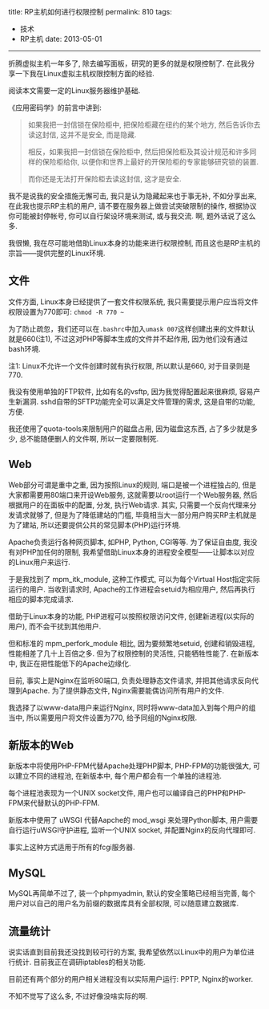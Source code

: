 title: RP主机如何进行权限控制
permalink: 810
tags:
  - 技术
  - RP主机
date: 2013-05-01
---

折腾虚拟主机一年多了, 除去编写面板，研究的更多的就是权限控制了. 在此我分享一下我在Linux虚拟主机权限控制方面的经验.

阅读本文需要一定的Linux服务器维护基础.

《应用密码学》的前言中讲到:

> 如果我把一封信锁在保险柜中, 把保险柜藏在纽约的某个地方, 然后告诉你去读这封信, 这并不是安全, 而是隐藏.
>
>   相反，如果我把一封信锁在保险柜中, 然后把保险柜及其设计规范和许多同样的保险柜给你, 以便你和世界上最好的开保险柜的专家能够研究锁的装置.
>
>   而你还是无法打开保险柜去读这封信, 这才是安全.

我不是说我的安全措施无懈可击, 我只是认为隐藏起来也于事无补, 不如分享出来, 在此我也提示RP主机的用户, 请不要在服务器上做尝试突破限制的操作, 根据协议你可能被封停帐号, 你可以自行架设环境来测试, 或与我交流. 啊, 题外话说了这么多.

我很懒, 我在尽可能地借助Linux本身的功能来进行权限控制, 而且这也是RP主机的宗旨——提供完整的Linux环境.

## 文件

文件方面, Linux本身已经提供了一套文件权限系统, 我只需要提示用户应当将文件权限设置为770即可: `chmod -R 770 ~`

为了防止疏忽，我们还可以在`.bashrc`中加入`umask 007`这样创建出来的文件默认就是660(注1), 不过这对PHP等脚本生成的文件并不起作用, 因为他们没有通过bash环境.

注1: Linux不允许一个文件创建时就有执行权限, 所以默认是660, 对于目录则是770.

我没有使用单独的FTP软件, 比如有名的vsftp, 因为我觉得配置起来很麻烦, 容易产生新漏洞. sshd自带的SFTP功能完全可以满足文件管理的需求, 这是自带的功能, 方便.

我还使用了quota-tools来限制用户的磁盘占用, 因为磁盘这东西, 占了多少就是多少, 总不能随便删人的文件啊, 所以一定要限制死.

## Web

Web部分可谓是重中之重, 因为按照Linux的规则, 端口是被一个进程独占的, 但是大家都需要用80端口来开设Web服务, 这就需要以root运行一个Web服务器, 然后根据用户的在面板中的配置, 分发, 执行Web请求. 其实, 只需要一个反向代理来分发请求就够了, 但是为了降低建站的门槛, 毕竟相当大一部分用户购买RP主机就是为了建站, 所以还要提供公共的常见脚本(PHP)运行环境.

Apache负责运行各种网页脚本, 如PHP, Python, CGI等等. 为了保证自由度, 我没有对PHP加任何的限制, 我希望借助Linux本身的进程安全模型——让脚本以对应的Linux用户来运行.

于是我找到了 mpm_itk_module, 这种工作模式, 可以为每个Virtual Host指定实际运行的用户. 当收到请求时, Apache的工作进程会setuid为相应用户, 然后再执行相应的脚本完成请求.

借助于Linux本身的功能, PHP进程可以按照权限访问文件, 创建新进程(以实际的用户), 而不会干扰到其他用户.

但和标准的 mpm_perfork_module 相比, 因为要频繁地setuid, 创建和销毁进程, 性能相差了几十上百倍之多. 但为了权限控制的灵活性, 只能牺牲性能了. 在新版本中, 我正在把性能低下的Apache边缘化.

目前, 事实上是Nginx在监听80端口, 负责处理静态文件请求, 并把其他请求反向代理到Apache. 为了提供静态文件, Nginx需要能偶访问所有用户的文件.

我选择了以www-data用户来运行Nginx, 同时将www-data加入到每个用户的组当中, 所以需要用户将文件设置为770, 给予同组的Nginx权限.

## 新版本的Web

新版本中将使用PHP-FPM代替Apache处理PHP脚本, PHP-FPM的功能很强大, 可以建立不同的进程池, 在新版本中, 每个用户都会有一个单独的进程池.

每个进程池表现为一个UNIX socket文件, 用户也可以编译自己的PHP和PHP-FPM来代替默认的PHP-FPM.

新版本中使用了 uWSGI 代替Aapche的 mod_wsgi 来处理Python脚本, 用户需要自行运行uWSGI守护进程, 监听一个UNIX socket, 并配置Nginx的反向代理即可.

事实上这种方式适用于所有的fcgi服务器.

## MySQL

MySQL再简单不过了, 装一个phpmyadmin, 默认的安全策略已经相当完善, 每个用户对以自己的用户名为前缀的数据库具有全部权限, 可以随意建立数据库.

## 流量统计

说实话直到目前我还没找到较可行的方案, 我希望依然以Linux中的用户为单位进行统计. 目前我正在调研iptables的相关功能.

目前还有两个部分的用户相关进程没有以实际用户运行: PPTP, Nginx的worker.

不知不觉写了这么多, 不过好像没啥实际的啊.
